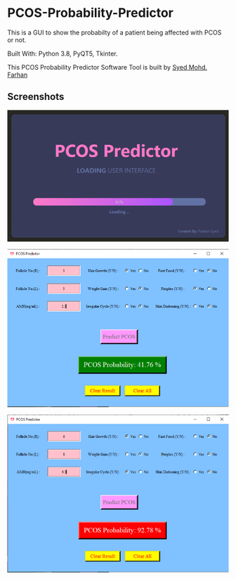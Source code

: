 # PCOS-Probability-Predictor
This is a GUI to show the probabilty of a patient being affected with PCOS or not. 

Built With: Python 3.8, PyQT5, Tkinter.

This PCOS Probability Predictor Software Tool is built by [Syed Mohd. Farhan](https://github.com/FarhanSyed23)

## Screenshots

<p align="center">
    <img width="600" src="https://github.com/FarhanSyed23/PCOS-Probability-Predictor/blob/main/Screenshots/Splash%20Screen.png" alt="Splash Screen">
</p>
<p align="center">
    <img width="600" src="https://github.com/FarhanSyed23/PCOS-Probability-Predictor/blob/main/Screenshots/Negative.png" alt="UI: Negative Result"> 
</p>
<p align="center">
    <img width="600" src="https://github.com/FarhanSyed23/PCOS-Probability-Predictor/blob/main/Screenshots/Positive.png" alt="UI: Positive Result">
</p>
